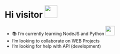 # Hi visitor <img src="https://media.giphy.com/media/5qFtd6m8Jx7NlcogwV/giphy.gif" width="40"> 

- :books: I’m currently learning NodeJS and Python <img src="https://media.giphy.com/media/IgWYWHWbOgu4YTbLTg/giphy.gif" width="30"> 
- I’m looking to collaborate on WEB Projects
- I’m looking for help with API (development)
